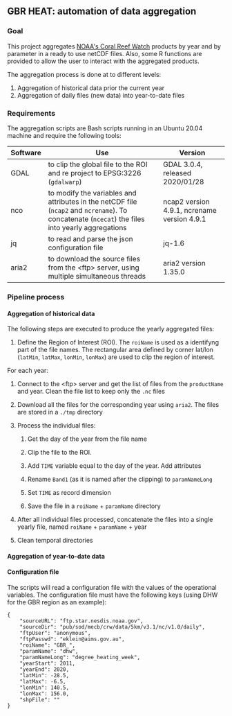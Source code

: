 ## GBR HEAT: automation of data aggregation

### Goal

This project aggregates [NOAA's Coral Reef Watch](https://coralreefwatch.noaa.gov/) products by year and by parameter in a ready to use netCDF files. Also, some R functions are provided to allow the user to interact with the aggregated products.

The aggregation process is done at to different levels:

1.  Aggregation of historical data prior the current year
2.  Aggregation of daily files (new data) into year-to-date files

### Requirements

The aggregation scripts are Bash scripts running in an Ubuntu 20.04 machine and require the following tools:

| Software | Use                                                                                                                                              | Version                                     |
|----------|--------------------------------------------------------------------------------------------------------------------------------------------------|---------------------------------------------|
| GDAL     | to clip the global file to the ROI and re project to EPSG:3226 (`gdalwarp`)                                                                      | GDAL 3.0.4, released 2020/01/28             |
| nco      | to modify the variables and attributes in the netCDF file (`ncap2` and `ncrename`). To concatenate (`ncecat`) the files into yearly aggregations | ncap2 version 4.9.1, ncrename version 4.9.1 |
| jq       | to read and parse the json configuration file                                                                                                    | jq-1.6                                      |
| aria2    | to download the source files from the \<ftp\> server, using multiple simultaneous threads                                                        | aria2 version 1.35.0                        |

### Pipeline process

#### Aggregation of historical data

The following steps are executed to produce the yearly aggregated files:

1.  Define the Region of Interest (ROI). The `roiName` is used as a identifyng part of the file names. The rectangular area defined by corner lat/lon (`latMin`, `latMax`, `lonMin`, `lonMax`) are used to clip the region of interest.

For each year:

1.  Connect to the \<ftp\> server and get the list of files from the `productName` and year. Clean the file list to keep only the `.nc` files

2.  Download all the files for the corresponding year using `aria2`. The files are stored in a `./tmp` directory

3.  Process the individual files:

    1.  Get the day of the year from the file name

    2.  Clip the file to the ROI.

    3.  Add `TIME` variable equal to the day of the year. Add attributes

    4.  Rename `Band1` (as it is named after the clipping) to `paramNameLong`

    5.  Set `TIME` as record dimension

    6.  Save the file in a `roiName` + `paramName` directory

4.  After all individual files processed, concatenate the files into a single yearly file, named `roiName` + `paramName` + year

5.  Clean temporal directories

#### Aggregation of year-to-date data

#### Configuration file

The scripts will read a configuration file with the values of the operational variables. The configuration file must have the following keys (using DHW for the GBR region as an example):

    {
        "sourceURL": "ftp.star.nesdis.noaa.gov",
        "sourceDir": "pub/sod/mecb/crw/data/5km/v3.1/nc/v1.0/daily",
        "ftpUser": "anonymous",
        "ftpPasswd": "eklein@aims.gov.au",
        "roiName": "GBR_",
        "paramName": "dhw",
        "paramNameLong": "degree_heating_week",
        "yearStart": 2011,
        "yearEnd": 2020,
        "latMin": -28.5,
        "latMax": -6.5, 
        "lonMin": 140.5,
        "lonMax": 156.0,
        "shpFile": ""
    }
